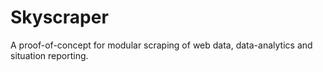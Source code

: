 # Skyscraper

A proof-of-concept for modular scraping of web data, data-analytics and situation reporting.
